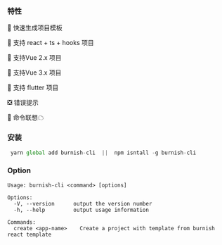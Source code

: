 ### 特性
  🌈 快速生成项目模板   

  🌟 支持 react + ts + hooks 项目  

  💫 支持Vue 2.x 项目         

  💫 支持Vue 3.x 项目         

  🌟 支持 flutter 项目        

  ❎ 错误提示       
 
  🔗 命令联想☁           

### 安装

 ```js
  yarn global add burnish-cli  ||  npm isntall -g burnish-cli
 ```

### Option 

```
Usage: burnish-cli <command> [options]

Options:
  -V, --version      output the version number
  -h, --help         output usage information

Commands:
  create <app-name>    Create a project with template from burnish react template
```
